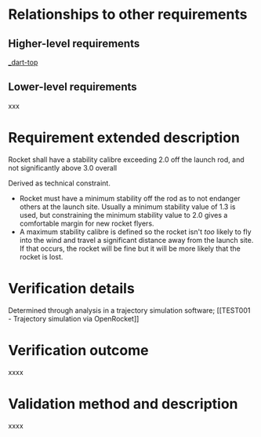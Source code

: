 # Relationships to other requirements
## Higher-level requirements
[_dart-top](_dart-top.md)
## Lower-level requirements
xxx

# Requirement extended description
Rocket shall have a stability calibre exceeding 2.0 off the launch rod, and not significantly above 3.0 overall

Derived as technical constraint.
- Rocket must have a minimum stability off the rod as to not endanger others at the launch site. Usually a minimum stability value of 1.3 is used, but constraining the minimum stability value to 2.0 gives a comfortable margin for new rocket flyers.
- A maximum stability calibre is defined so the rocket isn't *too* likely to fly into the wind and travel a significant distance away from the launch site. If that occurs, the rocket will be fine but it will be more likely that the rocket is lost.

# Verification details
Determined through analysis in a trajectory simulation software; [[TEST001 - Trajectory simulation via OpenRocket]]

# Verification outcome
xxxx

# Validation method and description
xxxx
